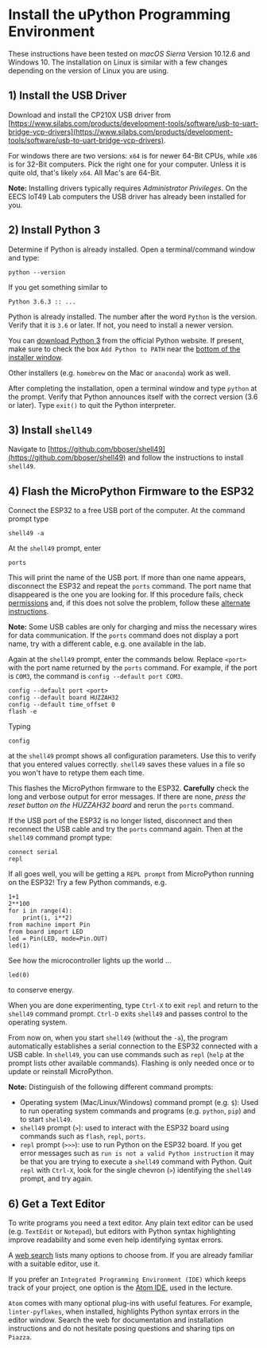# Install the uPython Programming Environment

These instructions have been tested on *macOS Sierra* Version 10.12.6 and Windows 10. The installation on Linux is similar with a few changes depending on the version of Linux you are using.

## 1) Install the USB Driver

Download and install the CP210X USB driver from [https://www.silabs.com/products/development-tools/software/usb-to-uart-bridge-vcp-drivers](https://www.silabs.com/products/development-tools/software/usb-to-uart-bridge-vcp-drivers).

For windows there are two versions: `x64` is for newer 64-Bit CPUs, while `x86` is for 32-Bit computers. Pick the right one for your computer. Unless it is quite old, that's likely `x64`. All Mac's are 64-Bit.

**Note:** Installing drivers typically requires *Administrator Privileges*. On the EECS IoT49 Lab computers the USB driver has already been installed for you.

## 2) Install Python 3

Determine if Python is already installed. Open a terminal/command window and type:

```
python --version
```

If you get something similar to

```
Python 3.6.3 :: ...
```

Python is already installed. The number after the word `Python` is the version. Verify that it is `3.6` or later. If not, you need to install a newer version.

You can [download Python 3](https://www.python.org/downloads/) from the official Python website. If present, make sure to check the box `Add Python to PATH` near the [bottom of the installer window](https://docs.python.org/3/using/windows.html).

Other installers (e.g. `homebrew` on the Mac or `anaconda`) work as well.

After completing the installation, open a terminal window and type `python` at the prompt. Verify that Python announces itself with the correct version (3.6 or later). Type `exit()` to quit the Python interpreter.

## 3) Install `shell49`

Navigate to [https://github.com/bboser/shell49](https://github.com/bboser/shell49) and follow the instructions to install `shell49`.

## 4) Flash the MicroPython Firmware to the ESP32

Connect the ESP32 to a free USB port of the computer. At the command prompt type

```
shell49 -a
```

At the `shell49` prompt, enter

```
ports
```

This will print the name of the USB port. If more than one name appears, disconnect the ESP32 and repeat the `ports` command. The port name that disappeared is the one you are looking for. If this procedure fails, check [permissions](usb.md) and, if this does not solve the problem, follow these [alternate instructions](usb_port.md).

**Note:** Some USB cables are only for charging and miss the necessary wires for data communication. If the `ports` command does not display a port name, try with a different cable, e.g. one available in the lab.

Again at the `shell49` prompt, enter the commands below. Replace `<port>` with the port name returned by the `ports` command. For example, if the port is `COM3`, the command is `config --default port COM3`.

```
config --default port <port>
config --default board HUZZAH32
config --default time_offset 0
flash -e
```

Typing

```
config
```

at the `shell49` prompt shows all configuration parameters. Use this to verify that you entered values correctly. `shell49` saves these values in a file so you won't have to retype them each time.

This flashes the MicroPython firmware to the ESP32. **Carefully** check the long and verbose output for error messages. If there are none, *press the reset button on the HUZZAH32 board* and rerun the `ports` command.

If the USB port of the ESP32 is no longer listed, disconnect and then reconnect the USB cable and try the `ports` command again. Then at the `shell49` command prompt type:

```
connect serial
repl
```

If all goes well, you will be getting a `REPL prompt` from MicroPython running on the ESP32! Try a few Python commands, e.g.

```
1+1
2**100
for i in range(4):
    print(i, i**2)
from machine import Pin
from board import LED
led = Pin(LED, mode=Pin.OUT)
led(1)
```

See how the microcontroller lights up the world ...

```
led(0)
```

to conserve energy.

When you are done experimenting, type `Ctrl-X` to exit `repl` and return to the `shell49` command prompt. `Ctrl-D` exits `shell49` and passes control to the operating system.

From now on, when you start `shell49` (without the `-a`), the program automatically establishes a serial connection to the ESP32 connected with a USB cable. In `shell49`, you can use commands such as `repl` (`help` at the prompt lists other available commands). Flashing is only needed once or to update or reinstall MicroPython.

**Note:**  Distinguish of the following different command prompts:

* Operating system (Mac/Linux/Windows) command prompt (e.g. `$`): Used to run operating system commands and programs (e.g. `python`, `pip`) and to start `shell49`.
* `shell49` prompt (`>`): used to interact with the ESP32 board using commands such as `flash`, `repl`, `ports`.
* `repl` prompt (`>>>`): use to run Python on the ESP32 board. If you get error messages such as `run is not a valid Python instruction` it may be that you are trying to execute a `shell49` command with Python. Quit `repl` with `Ctrl-X`, look for the single chevron (`>`) identifying the `shell49` prompt, and try again.

## 6) Get a Text Editor

To write programs you need a text editor. Any plain text editor can be used (e.g. `TextEdit` or `Notepad`), but editors with Python syntax highlighting improve readability and some even help identifying syntax errors.

A [web search](https://wiki.python.org/moin/PythonEditors) lists many options to choose from. If you are already familiar with a suitable editor, use it.

If you prefer an ```Integrated Programming Environment (IDE)``` which  keeps track of your project, one option is the [Atom IDE](https://atom.io), used in the lecture.

`Atom` comes with many optional plug-ins with useful features. For example, `linter-pyflakes`, when installed, highlights Python syntax errors in the editor window. Search the web for documentation and installation instructions and do not hesitate posing questions and sharing tips on `Piazza`.
